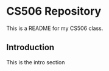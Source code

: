 # CS506 Repository

This is a README for my CS506 class.

## Introduction

This is the intro section